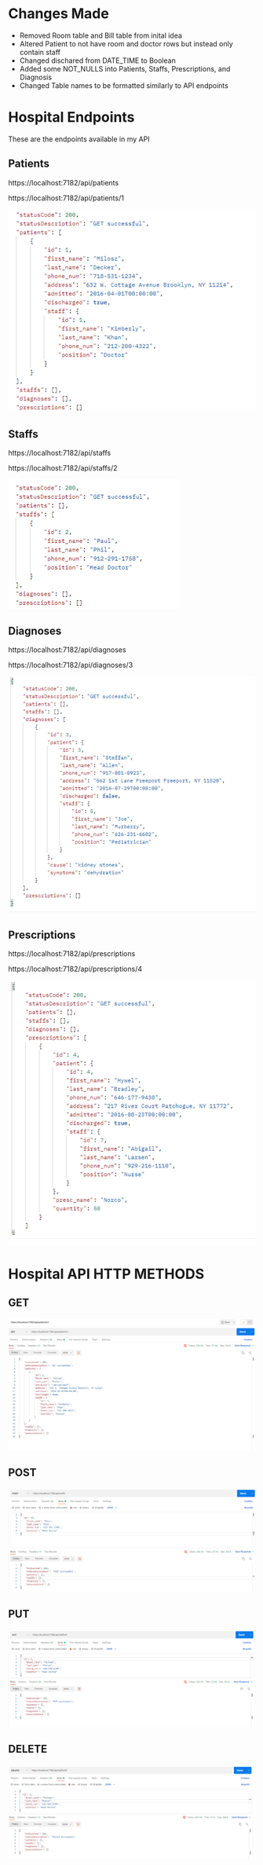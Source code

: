 # Changes Made

- Removed Room table and Bill table from inital idea
- Altered Patient to not have room and doctor rows but instead only contain staff
- Changed dischared from DATE_TIME to Boolean
- Added some NOT_NULLS into Patients, Staffs, Prescriptions, and Diagnosis
- Changed Table names to be formatted similarly to API endpoints

# Hospital Endpoints

These are the endpoints available in my API

## **Patients**

https://localhost:7182/api/patients

https://localhost:7182/api/patients/1

![Sample Patient](/images/sample_patient.PNG)

## **Staffs**

https://localhost:7182/api/staffs

https://localhost:7182/api/staffs/2

![Sample Staffs](/images/sample_staff.PNG)

## **Diagnoses**

https://localhost:7182/api/diagnoses

https://localhost:7182/api/diagnoses/3

![Sample Diagnosis](/images/sample_diagnosis.PNG)

## **Prescriptions**

https://localhost:7182/api/prescriptions

https://localhost:7182/api/prescriptions/4

![Sample Prescription](/images/sample_prescription.PNG)

# Hospital API HTTP METHODS

## GET

![Sample GET](/images/sample_get.PNG)

## POST

![Sample POST](/images/sample_post.PNG)

## PUT

![Sample PUT](/images/sample_put.PNG)

## DELETE

![Sample DELETE](/images/sample_delete.PNG)
